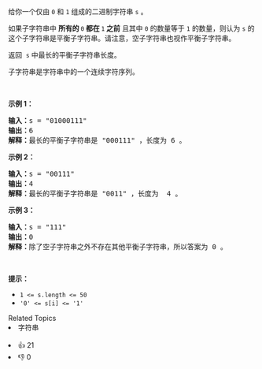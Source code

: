 <p>给你一个仅由 <code>0</code> 和 <code>1</code> 组成的二进制字符串 <code>s</code> 。<span style="">&nbsp;</span><span style="">&nbsp;</span></p>

<p>如果子字符串中 <strong>所有的<span style=""> </span></strong><code><span style="">0</span></code><strong><span style=""> </span>都在 </strong><code>1</code><strong> 之前</strong> 且其中 <code>0</code> 的数量等于 <code>1</code> 的数量，则认为 <code>s</code> 的这个子字符串是平衡子字符串。请注意，空子字符串也视作平衡子字符串。<span style="">&nbsp;</span></p>

<p>返回&nbsp;<span style=""> </span><code>s</code> 中最长的平衡子字符串长度。</p>

<p>子字符串是字符串中的一个连续字符序列。</p>

<p>&nbsp;</p>

<p><strong>示例 1：</strong></p>

<pre>
<strong>输入：</strong>s = "01000111"
<strong>输出：</strong>6
<strong>解释：</strong>最长的平衡子字符串是 "000111" ，长度为 6 。
</pre>

<p><strong>示例 2：</strong></p>

<pre>
<strong>输入：</strong>s = "00111"
<strong>输出：</strong>4
<strong>解释：</strong>最长的平衡子字符串是 "0011" ，长度为 <span style="">&nbsp;</span>4 。
</pre>

<p><strong>示例 3：</strong></p>

<pre>
<strong>输入：</strong>s = "111"
<strong>输出：</strong>0
<strong>解释：</strong>除了空子字符串之外不存在其他平衡子字符串，所以答案为 0 。
</pre>

<p>&nbsp;</p>

<p><strong>提示：</strong></p>

<ul> 
 <li><code>1 &lt;= s.length &lt;= 50</code></li> 
 <li><code>'0' &lt;= s[i] &lt;= '1'</code></li> 
</ul>

<div><div>Related Topics</div><div><li>字符串</li></div></div><br><div><li>👍 21</li><li>👎 0</li></div>